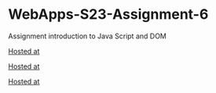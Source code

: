 
# WebApps-S23-Assignment-6
Assignment introduction to Java Script and DOM

[Hosted at](https://44-563-web-apps-s23.github.io/44563-webapps-s23-assignment6-S563096/conversions.html)

[Hosted at](https://44-563-web-apps-s23.github.io/44563-webapps-s23-assignment6-S563096/candy.html)

[Hosted at](https://44-563-web-apps-s23.github.io/44563-webapps-s23-assignment6-S563096/painter.html)
